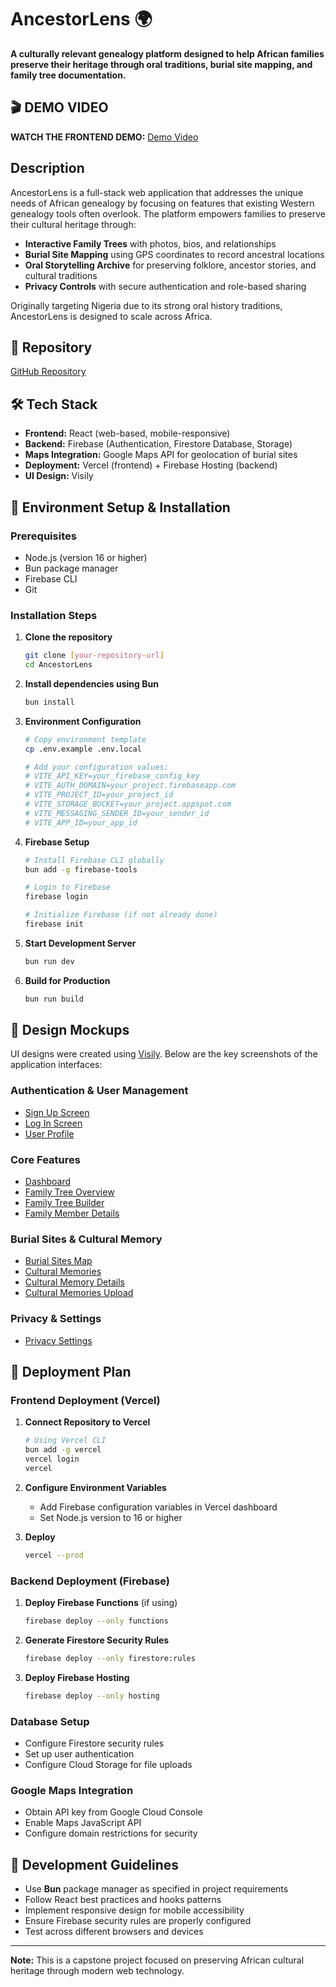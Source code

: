 # AncestorLens 🌍

**A culturally relevant genealogy platform designed to help African families preserve their heritage through oral traditions, burial site mapping, and family tree documentation.**

## 🎬 DEMO VIDEO

**WATCH THE FRONTEND DEMO:** [Demo Video](https://drive.google.com/file/d/1wljp41jv1SPgqJ_uNIqNwbXvaryf2Axu/view?usp=sharing)

## Description

AncestorLens is a full-stack web application that addresses the unique needs of African genealogy by focusing on features that existing Western genealogy tools often overlook. The platform empowers families to preserve their cultural heritage through:

- **Interactive Family Trees** with photos, bios, and relationships
- **Burial Site Mapping** using GPS coordinates to record ancestral locations
- **Oral Storytelling Archive** for preserving folklore, ancestor stories, and cultural traditions
- **Privacy Controls** with secure authentication and role-based sharing

Originally targeting Nigeria due to its strong oral history traditions, AncestorLens is designed to scale across Africa.

## 🔗 Repository

[GitHub Repository](https://github.com/OIgboerika/AncestorLens.git)

## 🛠️ Tech Stack

- **Frontend:** React (web-based, mobile-responsive)
- **Backend:** Firebase (Authentication, Firestore Database, Storage)
- **Maps Integration:** Google Maps API for geolocation of burial sites
- **Deployment:** Vercel (frontend) + Firebase Hosting (backend)
- **UI Design:** Visily

## 🚀 Environment Setup & Installation

### Prerequisites

- Node.js (version 16 or higher)
- Bun package manager
- Firebase CLI
- Git

### Installation Steps

1. **Clone the repository**

   ```bash
   git clone [your-repository-url]
   cd AncestorLens
   ```

2. **Install dependencies using Bun**

   ```bash
   bun install
   ```

3. **Environment Configuration**

   ```bash
   # Copy environment template
   cp .env.example .env.local

   # Add your configuration values:
   # VITE_API_KEY=your_firebase_config_key
   # VITE_AUTH_DOMAIN=your_project.firebaseapp.com
   # VITE_PROJECT_ID=your_project_id
   # VITE_STORAGE_BUCKET=your_project.appspot.com
   # VITE_MESSAGING_SENDER_ID=your_sender_id
   # VITE_APP_ID=your_app_id
   ```

4. **Firebase Setup**

   ```bash
   # Install Firebase CLI globally
   bun add -g firebase-tools

   # Login to Firebase
   firebase login

   # Initialize Firebase (if not already done)
   firebase init
   ```

5. **Start Development Server**

   ```bash
   bun run dev
   ```

6. **Build for Production**
   ```bash
   bun run build
   ```

## 🎨 Design Mockups

UI designs were created using [Visily](https://app.visily.ai/projects/aec4800f-3c1d-406e-bd6a-4389cb3bcdca/boards/2162941). Below are the key screenshots of the application interfaces:

### Authentication & User Management

- [Sign Up Screen](./Screens/Sign%20Up.png)
- [Log In Screen](./Screens/Log%20In.png)
- [User Profile](./Screens/User%20Profile.png)

### Core Features

- [Dashboard](./Screens/Dashboard.png)
- [Family Tree Overview](./Screens/Family%20Tree.png)
- [Family Tree Builder](./Screens/Family%20Tree%20Builder.png)
- [Family Member Details](<./Screens/Family%20Tree%20(Member%20Details).png>)

### Burial Sites & Cultural Memory

- [Burial Sites Map](./Screens/Burial%20Sites.png)
- [Cultural Memories](./Screens/Cultural%20Memories.png)
- [Cultural Memory Details](./Screens/Cultural%20Memory%20Details.png)
- [Cultural Memories Upload](./Screens/Cultural%20Memories%20Upload.png)

### Privacy & Settings

- [Privacy Settings](./Screens/Privacy%20Settings.png)

## 🚀 Deployment Plan

### Frontend Deployment (Vercel)

1. **Connect Repository to Vercel**

   ```bash
   # Using Vercel CLI
   bun add -g vercel
   vercel login
   vercel
   ```

2. **Configure Environment Variables**

   - Add Firebase configuration variables in Vercel dashboard
   - Set Node.js version to 16 or higher

3. **Deploy**
   ```bash
   vercel --prod
   ```

### Backend Deployment (Firebase)

1. **Deploy Firebase Functions** (if using)

   ```bash
   firebase deploy --only functions
   ```

2. **Generate Firestore Security Rules**

   ```bash
   firebase deploy --only firestore:rules
   ```

3. **Deploy Firebase Hosting**
   ```bash
   firebase deploy --only hosting
   ```

### Database Setup

- Configure Firestore security rules
- Set up user authentication
- Configure Cloud Storage for file uploads

### Google Maps Integration

- Obtain API key from Google Cloud Console
- Enable Maps JavaScript API
- Configure domain restrictions for security

## 📝 Development Guidelines

- Use **Bun** package manager as specified in project requirements
- Follow React best practices and hooks patterns
- Implement responsive design for mobile accessibility
- Ensure Firebase security rules are properly configured
- Test across different browsers and devices

---

**Note:** This is a capstone project focused on preserving African cultural heritage through modern web technology.
